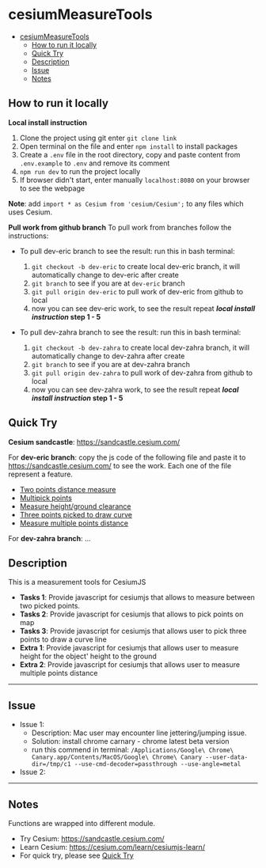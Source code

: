 # cesiumMeasureTools
- [cesiumMeasureTools](#cesiummeasuretools)
  - [How to run it locally](#how-to-run-it-locally)
  - [Quick Try](#quick-try)
  - [Description](#description)
  - [Issue](#issue)
  - [Notes](#notes)

## How to run it locally

**Local install instruction**

1. Clone the project using git enter `git clone link`
2. Open terminal on the file and enter `npm install` to install packages
3. Create a `.env` file in the root directory, copy and paste content from `.env.example` to `.env` and remove its comment
4. `npm run dev` to run the project locally
5. If browser didn't start, enter manually `localhost:8080` on your browser to see the webpage
   
**Note**: add `import * as Cesium from 'cesium/Cesium';` to any files which uses Cesium.

**Pull work from github branch**
To pull work from branches follow the instructions:
-   To pull dev-eric branch to see the result:
    run this in bash terminal:
    1. `git checkout -b dev-eric` to create local dev-eric branch, it will automatically change to dev-eric after create
    2. `git branch` to see if you are at `dev-eric` branch
    3. `git pull origin dev-eric` to pull work of dev-eric from github to local
    4. now you can see dev-eric work, to see the result repeat **_local install instruction_ step 1 - 5**

-   To pull dev-zahra branch to see the result:
    run this in bash terminal:
    1. `git checkout -b dev-zahra` to create local dev-zahra branch, it will automatically change to dev-zahra after create
    2. `git branch` to see if you are at dev-zahra branch
    3. `git pull origin dev-zahra` to pull work of dev-zahra from github to local
    4. now you can see dev-zahra work, to see the result repeat **_local install instruction_ step 1 - 5**

## Quick Try

**Cesium sandcastle**: https://sandcastle.cesium.com/

For **dev-eric branch**:
copy the js code of the following file and paste it to https://sandcastle.cesium.com/ to see the work. Each one of the file represent a feature.

-   [Two points distance measure](https://github.com/cognitive-earth/cesiumMeasureTools/blob/dev-eric/public/scripts/cesiumSandcastle03MeasureDistance3d.js)
-   [Multipick points](https://github.com/cognitive-earth/cesiumMeasureTools/blob/dev-eric/public/scripts/cesiumSandcastle04multiPicks.js)
-   [Measure height/ground clearance](https://github.com/cognitive-earth/cesiumMeasureTools/blob/dev-eric/public/scripts/cesiumSandcastle05groundClearance.js)
-   [Three points picked to draw curve](https://github.com/cognitive-earth/cesiumMeasureTools/blob/dev-eric/public/scripts/cesiumSandcastle06curveline3points.js)
-   [Measure multiple points distance](https://github.com/cognitive-earth/cesiumMeasureTools/blob/dev-eric/public/scripts/cesiumSandcastle07MeasureMultiDistance.js)

For **dev-zahra branch**:
...

## Description
This is a measurement tools for CesiumJS

- **Tasks 1**: Provide javascript for cesiumjs that allows to measure between two picked points.
- **Tasks 2**: Provide javascript for cesiumjs that allows to pick points on map
- **Tasks 3**: Provide javascript for cesiumjs that allows user to pick three points to draw a curve line 
- **Extra 1**: Provide javascript for cesiumjs that allows user to measure height for the object' height to the ground
- **Extra 2**: Provide javascript for cesiumjs that allows user to measure multiple points distance
___

## Issue

- Issue 1: 
     - Description: Mac user may encounter line jettering/jumping issue. 
     - Solution: install chrome carnary - chrome latest beta version
     - run this commend in terminal: `/Applications/Google\ Chrome\ Canary.app/Contents/MacOS/Google\ Chrome\ Canary --user-data-dir=/tmp/c1 --use-cmd-decoder=passthrough --use-angle=metal`
- Issue 2:
___
## Notes

Functions are wrapped into different module. 
- Try Cesium: https://sandcastle.cesium.com/
- Learn Cesium: https://cesium.com/learn/cesiumjs-learn/
- For quick try, please see [Quick Try](#quick-try)
